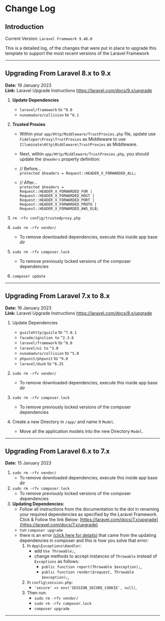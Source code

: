 # Change Log
## Introduction
Current Version: `Laravel Framework 9.48.0`

This is a detailed log, of the changes that were put in place to upgrade this template to support the most recent versions of the Laravel Framework

---
## Upgrading From Laravel 8.x to 9.x
**Date:** 19 January 2023 <br>
**Link:** Laravel Upgrade Instructions https://laravel.com/docs/9.x/upgrade 
1. **Update Dependencies**
    * `laravel/framework` to `^9.0`
    * `nunomaduro/collision` to `^6.1`
2. **Trusted Proxies** <br>
   * Within your `app/Http/Middleware/TrustProxies.php` file, update use `Fideloper\Proxy\TrustProxies` as Middleware to use `Illuminate\Http\Middleware\TrustProxies` as Middleware. 
   * Next, within `app/Http/Middleware/TrustProxies.php`, you should update the `$headers` property definition:
   * // Before... <br>
    `protected $headers = Request::HEADER_X_FORWARDED_ALL;` <br>
    
   * // After...<br>
    `protected $headers =`  <br>
    `Request::HEADER_X_FORWARDED_FOR |` <br>
    `Request::HEADER_X_FORWARDED_HOST |` <br>
    `Request::HEADER_X_FORWARDED_PORT |` <br>
    `Request::HEADER_X_FORWARDED_PROTO |` <br>
    `Request::HEADER_X_FORWARDED_AWS_ELB;`

3. `rm -rfv config/trustedproxy.php`

4. `sudo rm -rfv vendor/`
    - To remove downloaded dependencies, execute this inside app base dir

5. `sudo rm -rfv composer.lock`
    - To remove previously locked versions of the composer dependencies

6. `composer update`
---
## Upgrading From Laravel 7.x to 8.x
**Date:** 16 January 2023 <br>
**Link:** Laravel Upgrade Instructions https://laravel.com/docs/8.x/upgrade
1. Update Dependencies
   * `guzzlehttp/guzzle` to `^7.0.1`
   * `facade/ignition to` `^2.3.6`
   * `laravel/framework` to `^8.0`
   * `laravel/ui to` `^3.0` 
   * `nunomaduro/collision` to `^5.0` 
   * `phpunit/phpunit` to `^9.0`
   * `laravel/dusk` to `^6.25`

2. `sudo rm -rfv vendor/`
    - To remove downloaded dependencies, execute this inside app base dir
   
3. `sudo rm -rfv composer.lock`
    - To remove previously locked versions of the composer dependencies

4. Create a new Directory in `/app/` and name it `Model`. 
   - Move all the application models into the new Directory `Model`.
---
## Upgrading From Laravel 6.x to 7.x
**Date:** 15 January 2023
1. `sudo rm -rfv vendor/`
    - To remove downloaded dependencies, execute this inside app base dir
2. `sudo rm -rfv composer.lock`
    - To remove previously locked versions of the composer dependencies
3. **Updating Dependencies:**
    - Follow all instructions from the documentation to the dot in renaming your required dependencies as specified by the Laravel Framework. Click & Follow the link Below: [https://laravel.com/docs/7.x/upgrade](https://laravel.com/docs/7.x/upgrade)
    - run `composer upgrade`
    - there is an error [(click here for details)](https://stackoverflow.com/questions/50840960/script-php-artisan-packagediscover-handling-the-post-autoload-dump-event-retur) that came from the updating dependencies in composer and this is how you solve that error:
        1. In `App\Exceptions\Handler`:
            - add `Use Throwable;`,
            - change methods to accept instances of `Throwable` instead of `Exceptions` as follows:
                - `public function report(Throwable $exception);`,
                - `public function render($request, Throwable $exception);`,
        2. In `config\session.php`:
            - `'secure' => env('SESSION_SECURE_COOKIE', null)`,
        3. Then run:
            - `sudo rm -rfv vendor/`
            - `sudo rm -rfv composer.lock`
            - `composer upgrade`
---




